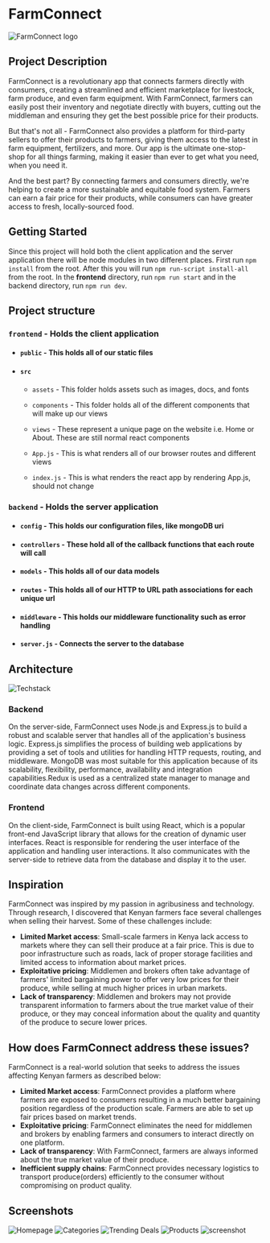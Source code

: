 # FarmConnect

![FarmConnect logo](./frontend/src/assets/FarmConnect_Logo.png)

## Project Description

FarmConnect is a revolutionary app that connects farmers directly with consumers, creating a streamlined and efficient marketplace for livestock, farm produce, and even farm equipment. With FarmConnect, farmers can easily post their inventory and negotiate directly with buyers, cutting out the middleman and ensuring they get the best possible price for their products.

But that's not all - FarmConnect also provides a platform for third-party sellers to offer their products to farmers, giving them access to the latest in farm equipment, fertilizers, and more. Our app is the ultimate one-stop-shop for all things farming, making it easier than ever to get what you need, when you need it.

And the best part? By connecting farmers and consumers directly, we're helping to create a more sustainable and equitable food system. Farmers can earn a fair price for their products, while consumers can have greater access to fresh, locally-sourced food.

## Getting Started

Since this project will hold both the client application and the server application there will be node modules in two different places. First run `npm install` from the root. After this you will run `npm run-script install-all` from the root. In the **frontend** directory, run `npm run start` and in the backend directory, run `npm run dev`.

## Project structure

### `frontend` - Holds the client application

- #### `public` - This holds all of our static files

- #### `src`

  - `assets` - This folder holds assets such as images, docs, and fonts

  - `components` - This folder holds all of the different components that will make up our views
  - `views` - These represent a unique page on the website i.e. Home or About. These are still normal react components
  - `App.js` - This is what renders all of our browser routes and different views
  - `index.js` - This is what renders the react app by rendering App.js, should not change

### `backend` - Holds the server application

- #### `config` - This holds our configuration files, like mongoDB uri

- #### `controllers` - These hold all of the callback functions that each route will call

- #### `models` - This holds all of our data models

- #### `routes` - This holds all of our HTTP to URL path associations for each unique url

- #### `middleware` - This holds our middleware functionality such as error handling

- #### `server.js` - Connects the server to the database

## Architecture

![Techstack](./frontend/src/assets/Add%20item.png)

### Backend

On the server-side, FarmConnect uses Node.js and Express.js to build a robust and scalable server that handles all of the application's business logic. Express.js simplifies the process of building web applications by providing a set of tools and utilities for handling HTTP requests, routing, and middleware. MongoDB was most suitable for this application because of its scalability, flexibility, performance, availability and integration capabilities.Redux is used as a centralized state manager to manage and coordinate data changes across different components.

### Frontend

On the client-side, FarmConnect is built using React, which is a popular front-end JavaScript library that allows for the creation of dynamic user interfaces. React is responsible for rendering the user interface of the application and handling user interactions. It also communicates with the server-side to retrieve data from the database and display it to the user.
## Inspiration

FarmConnect was inspired by my passion in agribusiness and technology. Through research, I discovered that Kenyan farmers face several challenges when selling their harvest. Some of these challenges include:

- **Limited Market access**: Small-scale farmers in Kenya lack access to markets where they can sell their produce at a fair price. This is due to poor infrastructure such as roads, lack of proper storage facilities and limited access to information about market prices.
- **Exploitative pricing**: Middlemen and brokers often take advantage of farmers' limited bargaining power to offer very low prices for their produce, while selling at much higher prices in urban markets.
- **Lack of transparency**: Middlemen and brokers may not provide transparent information to farmers about the true market value of their produce, or they may conceal information about the quality and quantity of the produce to secure lower prices.

## How does FarmConnect address these issues?

FarmConnect is a real-world solution that seeks to address the issues affecting Kenyan farmers as described below:

- **Limited Market access**: FarmConnect provides a platform where farmers are exposed to consumers resulting in a much better bargaining position regardless of the production scale. Farmers are able to set up fair prices based on market trends.
- **Exploitative pricing**: FarmConnect eliminates the need for middlemen and brokers by enabling farmers and consumers to interact directly on one platform.
- **Lack of transparency**: With FarmConnect, farmers are  always informed about the true market value of their produce.
- **Inefficient supply chains**: FarmConnect provides necessary logistics to transport produce(orders) efficiently to the consumer without compromising on product quality.

## Screenshots

![Homepage](./frontend/src/assets/Screenshot%20from%202023-04-19%2020-04-08.png)
![Categories](./frontend/src/assets/Screenshot%20from%202023-04-19%2020-04-18.png)
![Trending Deals](./frontend/src/assets/Screenshot%20from%202023-04-19%2020-04-26.png)
![Products](./frontend/src/assets/Screenshot%20from%202023-04-19%2020-04-38.png)
![screenshot](./frontend/src/assets/Screenshot%20from%202023-04-19%2020-04-56.png)